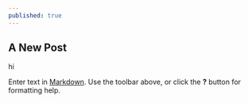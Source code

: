 ```yaml
---
published: true
---
```

## A New Post

hi

Enter text in [Markdown](http://daringfireball.net/projects/markdown/). Use the toolbar above, or click the **?** button for formatting help.
